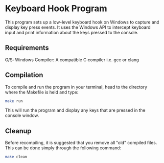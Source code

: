 # Keyboard Hook Program
This program sets up a low-level keyboard hook on Windows to capture and display key press events. It uses the Windows API to intercept keyboard input and print information about the keys pressed to the console.

## Requirements
O/S: Windows
Compiler: A compatible C compiler i.e. gcc or clang

## Compilation
To compile and run the program in your terminal, head to the directory where the Makefile is held and type:
```bash
make run
```
This will run the program and display any keys that are pressed in the console window.

## Cleanup
Before recompiling, it is suggested that you remove all "old" compiled files. This can be done simply through the following command:
```bash
make clean
```